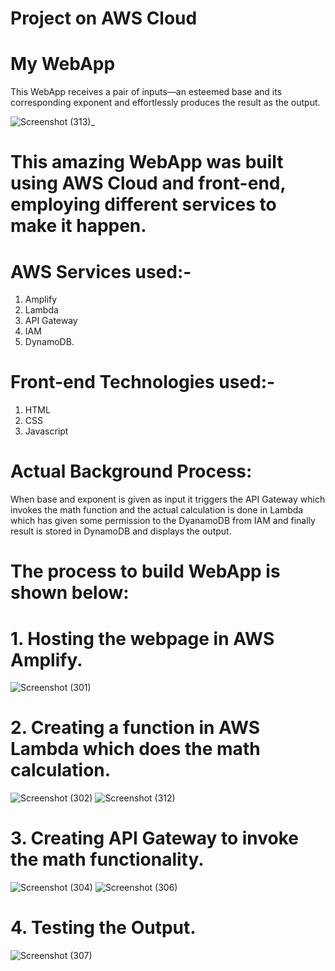 # Project on AWS Cloud 
# My WebApp
This WebApp receives a pair of inputs—an esteemed base and its corresponding exponent and effortlessly produces the result as the output.

![Screenshot (313)_](https://github.com/KSaiteja05/WebApp/assets/102404293/22091a98-9973-4091-ba47-56c963f275ac)
# This amazing WebApp was built using AWS Cloud and front-end, employing different services to make it happen.
# AWS Services used:-
1. Amplify
2. Lambda
3. API Gateway
4. IAM
5. DynamoDB.
# Front-end Technologies used:-
1. HTML
2. CSS
3. Javascript
# Actual Background Process:
When base and exponent is given as input it triggers the API Gateway which invokes the math function and the actual calculation is done in Lambda which has given some permission to the DyanamoDB from IAM and finally result is stored in DynamoDB and displays the output.
# The process to build WebApp is shown below:
# 1. Hosting the webpage in AWS Amplify.

![Screenshot (301)](https://github.com/KSaiteja05/WebApp/assets/102404293/598f0bcd-f9cc-4e95-819c-d85f3718fbd2)

# 2. Creating a function in AWS Lambda which does the math calculation.
   
![Screenshot (302)](https://github.com/KSaiteja05/WebApp/assets/102404293/e7639d8d-855d-4190-a204-df75ca6b2ed1)
![Screenshot (312)](https://github.com/KSaiteja05/WebApp/assets/102404293/fd8d9b5f-f47a-454a-a95b-e783eddb8788)

# 3. Creating API Gateway to invoke the math functionality.

![Screenshot (304)](https://github.com/KSaiteja05/WebApp/assets/102404293/fcfd7e20-1e97-49f5-a5bf-9bc3b51084bf)
![Screenshot (306)](https://github.com/KSaiteja05/WebApp/assets/102404293/448682f9-de5d-43e7-a649-0ed9c04f5013)

# 4. Testing the Output.

![Screenshot (307)](https://github.com/KSaiteja05/WebApp/assets/102404293/26cbbe32-4cc9-452f-a86c-64d5d4b3bdd6)

